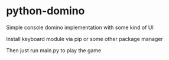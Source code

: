 # python-domino
Simple console domino implementation with some kind of UI

Install keyboard module via pip or some other package manager

Then just run main.py to play the game
